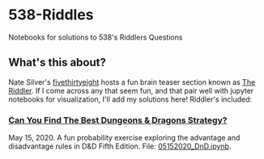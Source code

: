 # 538-Riddles
Notebooks for solutions to 538's Riddlers Questions

## What's this about?

Nate Silver's [fivethirtyeight](https://fivethirtyeight.com/) hosts a fun brain teaser section known as [The Riddler](https://fivethirtyeight.com/tag/the-riddler/). If I come across any that seem fun, and that pair well with jupyter notebooks for visualization, I'll add my solutions here! Riddler's included:

### [Can You Find The Best Dungeons & Dragons Strategy?](https://fivethirtyeight.com/features/can-you-find-the-best-dungeons-dragons-strategy/)

May 15, 2020. A fun probability exercise exploring the advantage and disadvantage rules in D&D Fifth Edition. File: [05152020_DnD.ipynb](https://github.com/apdachowicz/538-Riddles/blob/master/05152020_DnD.ipynb).
